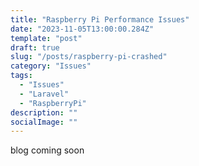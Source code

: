 ```yaml
---
title: "Raspberry Pi Performance Issues"
date: "2023-11-05T13:00:00.284Z"
template: "post"
draft: true
slug: "/posts/raspberry-pi-crashed"
category: "Issues"
tags:
  - "Issues"
  - "Laravel"
  - "RaspberryPi"
description: ""
socialImage: ""
---
```


blog coming soon


